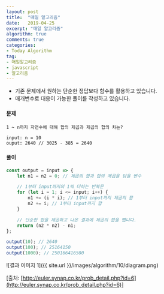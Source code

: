 ```yaml
---
layout: post
title:  "매일 알고리즘"
date:   2019-04-25
excerpt: "매일 알고리즘"
algorithm: true
comments: true
categories:
- Today Algorithm
tag:
- 매일알고리즘
- javascript
- 알고리즘
---
```


* 기존 문제에서 원하는 단순한 정답보다 함수를 활용하고 있습니다.
* 매개변수로 대응이 가능한 풀이를 작성하고 있습니다.

#### 문제
```
1 ~ n까지 자연수에 대해 합의 제곱과 제곱의 합의 차는?

input: n = 10
ouput: 2640 // 3025 - 385 = 2640
```

#### 풀이
```javascript
const output = input => {
    let n1 = n2 = 0; // 제곱의 합과 합의 제곱을 담을 변수

    // 1부터 input까지의 1씩 더하는 반복문
    for (let i = 1; i <= input; i++) {
        n1 += (i * i); // 1부터 input까지 제곱의 합
        n2 += i; // 1부터 input까지 합
    }

    // 단순한 합을 제곱하고 나온 결과에 제곱의 합을 뺍니다.
    return (n2 * n2) - n1;
};

output(10); // 2640
output(100); // 25164150
output(1000); // 250166416500
```

![결과 이미지 1]({{ site.url }}/images/algorithm/10/diagram.png)

[출처: [http://euler.synap.co.kr/prob_detail.php?id=6](http://euler.synap.co.kr/prob_detail.php?id=6)]
